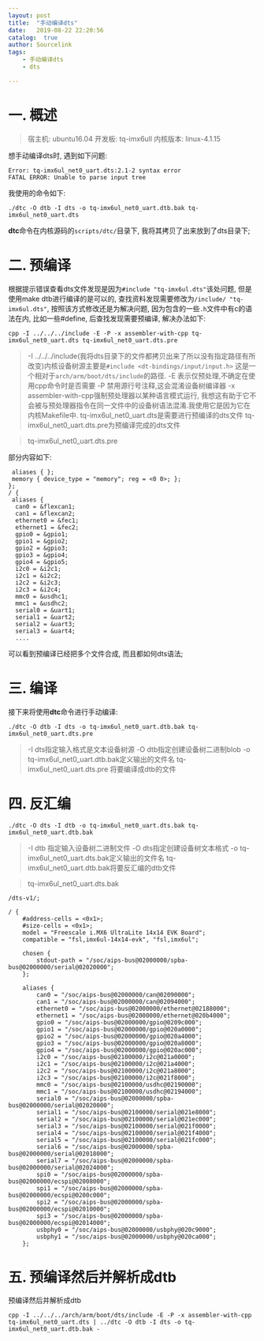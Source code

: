 ```yaml
---
layout: post
title:  "手动编译dts"
date:   2019-08-22 22:20:56
catalog:  true
author: Sourcelink
tags:
    - 手动编译dts
    - dts

---
```


# 一. 概述

> 宿主机: ubuntu16.04
> 开发板: tq-imx6ull
> 内核版本: linux-4.1.15

想手动编译dts时, 遇到如下问题:  

```
Error: tq-imx6ul_net0_uart.dts:2.1-2 syntax error
FATAL ERROR: Unable to parse input tree
```

我使用的命令如下:

```
./dtc -O dtb -I dts -o tq-imx6ul_net0_uart.dtb.bak tq-imx6ul_net0_uart.dts
```


**dtc**命令在内核源码的`scripts/dtc/`目录下, 我将其拷贝了出来放到了dts目录下;  


# 二. 预编译

根据提示错误查看dts文件发现是因为`#include "tq-imx6ul.dts"`该处问题, 但是使用make dtb进行编译的是可以的, 查找资料发现需要修改为`/include/ "tq-imx6ul.dts"`, 按照该方式修改还是为解决问题, 因为包含的一些`.h`文件中有c的语法在内, 比如一些#define, 后查找发现需要预编译, 解决办法如下:  

```
cpp -I ../../../include -E -P -x assembler-with-cpp tq-imx6ul_net0_uart.dts tq-imx6ul_net0_uart.dts.pre
```

> -I ../../../include(我将dts目录下的文件都拷贝出来了所以没有指定路径有所改变)内核设备树源主要是`#include <dt-bindings/input/input.h>` 这是一个相对于`arch/arm/boot/dts/include`的路径.
> -E 表示仅预处理,不确定在使用cpp命令时是否需要
> -P 禁用源行号注释,这会混淆设备树编译器
> -x assembler-with-cpp强制预处理器以某种语言模式运行, 我想这有助于它不会被与预处理器指令在同一文件中的设备树语法混淆.我使用它是因为它在内核Makefile中.
> tq-imx6ul_net0_uart.dts是需要进行预编译的dts文件
> tq-imx6ul_net0_uart.dts.pre为预编译完成的dts文件


> tq-imx6ul_net0_uart.dts.pre

部分内容如下:  

```
 aliases { };
 memory { device_type = "memory"; reg = <0 0>; };
};
/ {
 aliases {
  can0 = &flexcan1;
  can1 = &flexcan2;
  ethernet0 = &fec1;
  ethernet1 = &fec2;
  gpio0 = &gpio1;
  gpio1 = &gpio2;
  gpio2 = &gpio3;
  gpio3 = &gpio4;
  gpio4 = &gpio5;
  i2c0 = &i2c1;
  i2c1 = &i2c2;
  i2c2 = &i2c3;
  i2c3 = &i2c4;
  mmc0 = &usdhc1;
  mmc1 = &usdhc2;
  serial0 = &uart1;
  serial1 = &uart2;
  serial2 = &uart3;
  serial3 = &uart4;
  ....
```

可以看到预编译已经把多个文件合成, 而且都如何dts语法;  

# 三. 编译  

接下来将使用**dtc**命令进行手动编译:  

```
./dtc -O dtb -I dts -o tq-imx6ul_net0_uart.dtb.bak tq-imx6ul_net0_uart.dts.pre
```

> -I dts指定输入格式是文本设备树源
> -O dtb指定创建设备树二进制blob
> -o tq-imx6ul_net0_uart.dtb.bak定义输出的文件名
> tq-imx6ul_net0_uart.dts.pre 将要编译成dtb的文件


# 四. 反汇编

```
./dtc -O dts -I dtb -o tq-imx6ul_net0_uart.dts.bak tq-imx6ul_net0_uart.dtb.bak
```

> -I dtb 指定输入设备树二进制文件
> -O dts指定创建设备树文本格式
> -o tq-imx6ul_net0_uart.dts.bak定义输出的文件名
>  tq-imx6ul_net0_uart.dtb.bak将要反汇编的dtb文件


> tq-imx6ul_net0_uart.dts.bak

```
/dts-v1/;

/ {
	#address-cells = <0x1>;
	#size-cells = <0x1>;
	model = "Freescale i.MX6 UltraLite 14x14 EVK Board";
	compatible = "fsl,imx6ul-14x14-evk", "fsl,imx6ul";

	chosen {
		stdout-path = "/soc/aips-bus@02000000/spba-bus@02000000/serial@02020000";
	};

	aliases {
		can0 = "/soc/aips-bus@02000000/can@02090000";
		can1 = "/soc/aips-bus@02000000/can@02094000";
		ethernet0 = "/soc/aips-bus@02000000/ethernet@02188000";
		ethernet1 = "/soc/aips-bus@02000000/ethernet@020b4000";
		gpio0 = "/soc/aips-bus@02000000/gpio@0209c000";
		gpio1 = "/soc/aips-bus@02000000/gpio@020a0000";
		gpio2 = "/soc/aips-bus@02000000/gpio@020a4000";
		gpio3 = "/soc/aips-bus@02000000/gpio@020a8000";
		gpio4 = "/soc/aips-bus@02000000/gpio@020ac000";
		i2c0 = "/soc/aips-bus@02100000/i2c@021a0000";
		i2c1 = "/soc/aips-bus@02100000/i2c@021a4000";
		i2c2 = "/soc/aips-bus@02100000/i2c@021a8000";
		i2c3 = "/soc/aips-bus@02100000/i2c@021f8000";
		mmc0 = "/soc/aips-bus@02100000/usdhc@02190000";
		mmc1 = "/soc/aips-bus@02100000/usdhc@02194000";
		serial0 = "/soc/aips-bus@02000000/spba-bus@02000000/serial@02020000";
		serial1 = "/soc/aips-bus@02100000/serial@021e8000";
		serial2 = "/soc/aips-bus@02100000/serial@021ec000";
		serial3 = "/soc/aips-bus@02100000/serial@021f0000";
		serial4 = "/soc/aips-bus@02100000/serial@021f4000";
		serial5 = "/soc/aips-bus@02100000/serial@021fc000";
		serial6 = "/soc/aips-bus@02000000/spba-bus@02000000/serial@02018000";
		serial7 = "/soc/aips-bus@02000000/spba-bus@02000000/serial@02024000";
		spi0 = "/soc/aips-bus@02000000/spba-bus@02000000/ecspi@02008000";
		spi1 = "/soc/aips-bus@02000000/spba-bus@02000000/ecspi@0200c000";
		spi2 = "/soc/aips-bus@02000000/spba-bus@02000000/ecspi@02010000";
		spi3 = "/soc/aips-bus@02000000/spba-bus@02000000/ecspi@02014000";
		usbphy0 = "/soc/aips-bus@02000000/usbphy@020c9000";
		usbphy1 = "/soc/aips-bus@02000000/usbphy@020ca000";
	};
```

# 五. 预编译然后并解析成dtb

预编译然后并解析成dtb

```
cpp -I ../../../arch/arm/boot/dts/include -E -P -x assembler-with-cpp tq-imx6ul_net0_uart.dts | ../dtc -O dtb -I dts -o tq-imx6ul_net0_uart.dtb.bak -
```
